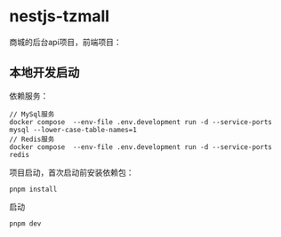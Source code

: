 # nestjs-tzmall
商城的后台api项目，前端项目：

## 本地开发启动
依赖服务：
```
// MySql服务
docker compose  --env-file .env.development run -d --service-ports mysql --lower-case-table-names=1
// Redis服务
docker compose  --env-file .env.development run -d --service-ports redis
```

项目启动，首次启动前安装依赖包：
```
pnpm install
```

启动
```
pnpm dev
```
